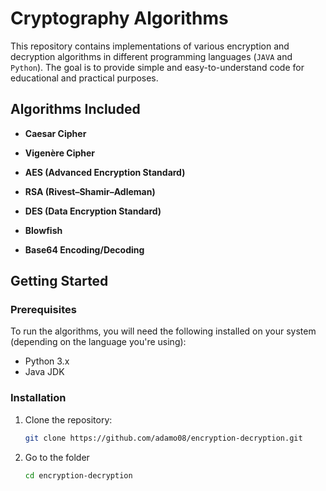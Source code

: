 # Cryptography Algorithms

This repository contains implementations of various encryption and decryption algorithms in different programming languages (```JAVA``` and ```Python```). The goal is to provide simple and easy-to-understand code for educational and practical purposes.

## Algorithms Included

- **Caesar Cipher**
- **Vigenère Cipher**
- **AES (Advanced Encryption Standard)**
- **RSA (Rivest–Shamir–Adleman)**
- **DES (Data Encryption Standard)**
- **Blowfish**

- **Base64 Encoding/Decoding**

## Getting Started

### Prerequisites

To run the algorithms, you will need the following installed on your system (depending on the language you're using):
- Python 3.x
- Java JDK


### Installation

1. Clone the repository:
   ```bash
   git clone https://github.com/adamo08/encryption-decryption.git
   
2. Go to the folder
   ```bash
   cd encryption-decryption
   
